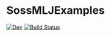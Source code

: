 # SossMLJExamples

[![Dev](https://img.shields.io/badge/docs-dev-blue.svg)](https://cscherrer.github.io/SossMLJExamples.jl/dev)
[![Build Status](https://github.com/cscherrer/SossMLJExamples.jl/workflows/CI/badge.svg)](https://github.com/cscherrer/SossMLJExamples.jl/actions)

